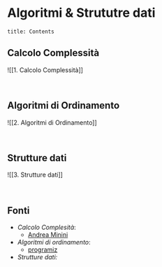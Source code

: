 # Algoritmi & Strututre dati

```toc
title: Contents

```



## Calcolo Complessità
![[1. Calcolo Complessità]]

<div style="page-break-after: always; visibility:hidden">\pagebreak</div>

## Algoritmi di Ordinamento
![[2. Algoritmi di Ordinamento]]


<div style="page-break-after: always; visibility: hidden"> 
\pagebreak 
</div>

## Strutture dati
![[3. Strutture dati]]

<div style="page-break-after: always; visibility: hidden"> 
\pagebreak 
</div>

## Fonti

- *Calcolo Complesità*: 
	- [Andrea Minini](https://www.andreaminini.com/informatica/algoritmo/complessita-algoritmo)
- *Algoritmi di ordinamento*: 
	- [programiz](https://www.programiz.com/dsa/sorting-algorithm)
- *Strutture dati:*